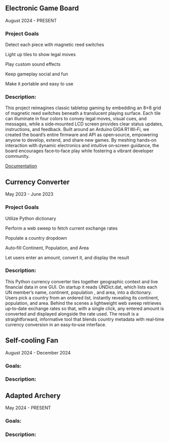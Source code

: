 ## **Electronic Game Board**


August 2024 - PRESENT

### Project Goals


Detect each piece with magnetic reed switches

Light up tiles to show legal moves

Play custom sound effects

Keep gameplay social and fun

Make it portable and easy to use

### Description:

This project reimagines classic tabletop gaming by embedding an 8×8 grid of magnetic reed switches beneath a translucent playing surface. Each tile can illuminate in four colors to convey legal moves, visual cues, and messages, while a side‑mounted LCD screen provides clear status updates, instructions, and feedback. Built around an Arduino GIGA R1 Wi‑Fi, we created the board’s entire firmware and API as open‑source, empowering anyone to develop, extend, and share new games. By meshing hands‑on interaction with dynamic electronics and intuitive on‑screen guidance, the board encourages face‑to‑face play while fostering a vibrant developer community.

[Documentation]([https://drive.google.com/drive/folders/1cZMvOd7qbFIAytQBd03h56tROSMk26yl?usp=drive_link](https://drive.google.com/drive/folders/1cZMvOd7qbFIAytQBd03h56tROSMk26yl?usp=sharing))

## **Currency Converter**

May 2023 - June 2023

### Project Goals

Utilize Python dictionary

Perform a web sweep to fetch current exchange rates

Populate a country dropdown

Auto‑fill Continent, Population, and Area

Let users enter an amount, convert it, and display the result

### Description:

This Python currency converter ties together geographic context and live financial data in one GUI. On startup it reads UNDict.dat, which lists each UN member’s name, continent, population , and area, into a dictionary. Users pick a country from an ordered list, instantly revealing its continent, population, and area. Behind the scenes a lightweight web sweep retrieves up‑to‑date exchange rates so that, with a single click, any entered amount is converted and displayed alongside the rate used. The result is a straightforward, informative tool that blends country metadata with real‑time currency conversion in an easy‑to‑use interface.

## **Self-cooling Fan**

August 2024 - December 2024

### Goals:

### Description:

## **Adapted Archery**

May 2024 - PRESENT

### Goals:

### Description:




